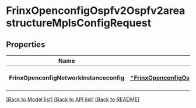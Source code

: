 # FrinxOpenconfigOspfv2Ospfv2areastructureMplsConfigRequest

## Properties
Name | Type | Description | Notes
------------ | ------------- | ------------- | -------------
**FrinxOpenconfigNetworkInstanceconfig** | [***FrinxOpenconfigOspfv2Ospfv2areastructureMplsConfig**](frinx.openconfig.ospfv2.ospfv2areastructure.mpls.Config.md) |  | [optional] [default to null]

[[Back to Model list]](../README.md#documentation-for-models) [[Back to API list]](../README.md#documentation-for-api-endpoints) [[Back to README]](../README.md)


